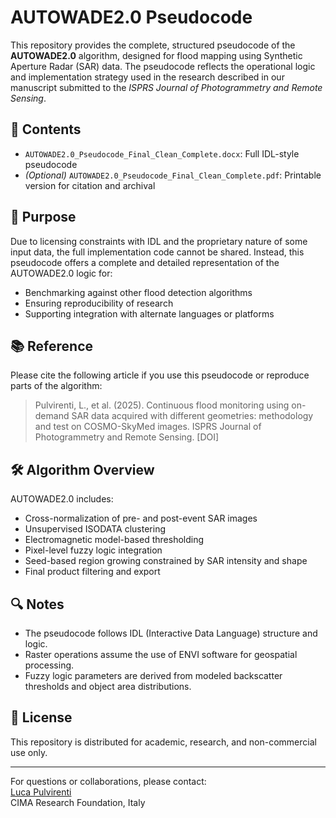 # AUTOWADE2.0 Pseudocode

This repository provides the complete, structured pseudocode of the **AUTOWADE2.0** algorithm, designed for flood mapping using Synthetic Aperture Radar (SAR) data. The pseudocode reflects the operational logic and implementation strategy used in the research described in our manuscript submitted to the *ISPRS Journal of Photogrammetry and Remote Sensing*.

## 📄 Contents

- `AUTOWADE2.0_Pseudocode_Final_Clean_Complete.docx`: Full IDL-style pseudocode
- *(Optional)* `AUTOWADE2.0_Pseudocode_Final_Clean_Complete.pdf`: Printable version for citation and archival

## 🧠 Purpose

Due to licensing constraints with IDL and the proprietary nature of some input data, the full implementation code cannot be shared. Instead, this pseudocode offers a complete and detailed representation of the AUTOWADE2.0 logic for:

- Benchmarking against other flood detection algorithms
- Ensuring reproducibility of research
- Supporting integration with alternate languages or platforms

## 📚 Reference

Please cite the following article if you use this pseudocode or reproduce parts of the algorithm:

> Pulvirenti, L., et al. (2025). Continuous flood monitoring using on-demand SAR data acquired with different geometries: methodology and test on COSMO-SkyMed images. ISPRS Journal of Photogrammetry and Remote Sensing. [DOI]

## 🛠️ Algorithm Overview

AUTOWADE2.0 includes:

- Cross-normalization of pre- and post-event SAR images
- Unsupervised ISODATA clustering
- Electromagnetic model-based thresholding
- Pixel-level fuzzy logic integration
- Seed-based region growing constrained by SAR intensity and shape
- Final product filtering and export

## 🔍 Notes

- The pseudocode follows IDL (Interactive Data Language) structure and logic.
- Raster operations assume the use of ENVI software for geospatial processing.
- Fuzzy logic parameters are derived from modeled backscatter thresholds and object area distributions.

## 📝 License

This repository is distributed for academic, research, and non-commercial use only.

---

For questions or collaborations, please contact:  
[Luca Pulvirenti](mailto:luca.pulvirenti@cimafoundation.org)  
CIMA Research Foundation, Italy
